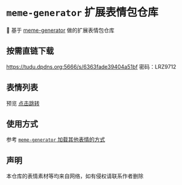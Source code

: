 # `meme-generator` 扩展表情包仓库

🚀 基于  [meme-generator](https://github.com/MemeCrafters/meme-generator) 做的扩展表情包仓库

## 按需直链下载

https://tudu.dpdns.org:5666/s/6363fade39404a51bf  密码：LRZ9712

## 表情列表

预览 [点击跳转](http://m.tudool.dpdns.org/)

## 使用方式

参考 [`meme-generator` 加载其他表情的方式](https://github.com/MemeCrafters/meme-generator/wiki/%E5%8A%A0%E8%BD%BD%E5%85%B6%E4%BB%96%E8%A1%A8%E6%83%85)


## 声明

本仓库的表情素材等均来自网络，如有侵权请联系作者删除



